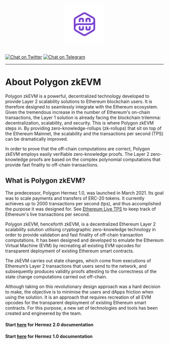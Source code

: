 <div align="center">
<img src="logo-purple.png" align="center" width="128px"/>
<br /><br />
</div>

[![Chat on Twitter][ico-twitter]][link-twitter]
[![Chat on Telegram][ico-telegram]][link-telegram]
<!-- [![Website][ico-website]][link-website] -->
<!-- [![GitHub repo][ico-github]][link-github] -->
<!-- ![Issues](https://img.shields.io/github/issues-raw/hermeznetwork/zkevmdoc-public?color=blue) -->
<!-- ![GitHub top language](https://img.shields.io/github/languages/top/hermeznetwork/zkevmdoc-public) -->
<!-- ![Contributors](https://img.shields.io/github/contributors-anon/hermeznetwork/zkevmdoc-public) -->

[ico-twitter]: https://img.shields.io/twitter/url?color=blueviolet&label=Polygon%20Hermez&logoColor=blueviolet&style=social&url=https%3A%2F%2Ftwitter.com%2F0xPolygonHermez
[ico-telegram]: https://img.shields.io/badge/telegram-telegram-blueviolet
<!-- [ico-website]: https://img.shields.io/website?up_color=blueviolet&up_message=hermez.io&url=https%3A%2F%2Fhermez.io -->
<!-- [ico-github]: https://img.shields.io/github/last-commit/hermeznetwork/zkevmdoc-public?color=blueviolet -->

[link-twitter]: https://twitter.com/0xPolygonHermez
[link-telegram]: https://t.me/polygonhermez
<!-- [link-website]: https://hermez.io -->
<!-- [link-github]: https://github.com/hermeznetwork/zkevmdoc-public -->

---

# About Polygon zkEVM



Polygon zkEVM is a powerful, decentralized technology developed to provide Layer 2 scalability solutions to Ethereum blockchain users. It is therefore designed to seamlessly integrate with the Ethereum ecosystem. Given the tremendous increase in the number of Ethereum's on-chain transactions, the Layer 1 solution is already facing the blockchain trilemma: decentralization, scalability, and security. This is where Polygon zkEVM steps in. By providing zero-knowledge-rollups (zk-rollups) that sit on top of the Ethereum Mainnet, the scalability and the transactions per second (TPS) can be dramatically improved. 

In order to prove that the off-chain computations are correct, Polygon zkEVM employs easily verifiable zero-knowledge proofs. The Layer 2 zero-knowledge proofs are based on the complex polynomial computations that provide fast finality to off-chain transactions.



## What is Polygon zkEVM? 

The predecessor, Polygon Hermez 1.0, was launched in March 2021. Its goal was to scale payments and transfers of ERC-20 tokens. It currently achieves up to 2000 transactions per second (tps), and thus accomplished the purpose it was designed for. See [Ethereum Live TPS](https://ethtps.info/Network/Ethereum) to keep track of Ethereum's live transactions per second.

Polygon zkEVM, henceforth zkEVM, is a decentralized Ethereum Layer 2 scalability solution utilising cryptographic zero-knowledge technology in order to provide validation and fast finality of off-chain transaction computations. It has been designed and developed to emulate the Ethereum Virtual Machine (EVM) by recreating all existing EVM opcodes for transparent deployment of existing Ethereum smart contracts.

The zkEVM carries out state changes, which come from executions of Ethereum’s Layer 2 transactions that users send to the network, and subsequently produces validity proofs attesting to the correctness of the state change computations carried out off-chain.

Although taking on this revolutionary design approach was a hard decision to make, the objective is to minimise the users and dApps friction when using the solution. It is an approach that requires recreation of all EVM opcodes for the transparent deployment of existing Ethereum smart contracts. For this purpose, a new set of technologies and tools has been created and engineered by the team.



#### <b>Start [here](zkEVM/Overview/Overview.md) for Hermez 2.0 documentation</b>

#### <b>Start [here](Hermez_1.0/about/scalability.md) for Hermez 1.0 documentation</b>



